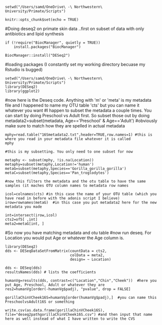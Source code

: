 ```{r}
setwd("/Users/samd/OneDrive\ -\ Northwestern\ University/Primate/Scripts")
```

```{r setup, include=FALSE}
knitr::opts_chunk$set(echo = TRUE)
```

#Doing deseq2 on primate skin data ..first on subset of data with only antibiotics and lipid synthesis

```{r}
if (!require("BiocManager", quietly = TRUE))
    install.packages("BiocManager")

BiocManager::install("DESeq2")
```

#loading packages (I constantly set my working directory becuase my Rstudio is bugged)

```{r}
setwd("/Users/samd/OneDrive\ -\ Northwestern\ University/Primate/Scripts")
library(DESeq2)
library(ggplot2)
```

#now here is the Deseq code. Anything with 'm' or 'meta' is my metadata file and I happened to name my OTU table 'cts' but you can name it whatever you want
#I happen to subset the metadata a couple times. You can start by doing Preschool vs Adult first. So subset those out by doing metadata2=subset(metadata, Age=='Preschool' & Age=='Adult')
#obviously make sure to match how they are spelled in actual metadata

```{r}
mphy=read.table("16Smetadata2.txt",header=TRUE,row.names=1) #this is where you read in your metadata file whatever it is called
mphy

#this is my subsetting. You only need to one subset for now

metaphy <- subset(mphy, !is.na(Location))
metaphy=subset(metaphy,Location!='human')
metaG=subset(metaphy,Species=='Gorilla_gorilla_gorilla')
metaC=subset(metaphy,Species=='Pan_troglodytes')

#now this filters the metadata and the otu table to have the same samples (it maches OTU column names to metadata row names

icol=colnames(cts) #in this case the name of your OTU table (which you have read in before with the adonis script I believe)
irow=rownames(metaG)  #in this case you put metadata2 here for the new metadata you made

int=intersect(irow,icol)
cts2=of5[ ,int]
meta2=metaG[int, ]
```

#So now you have matching metadata and otu table
#now run deseq. For Location you would put Age or whatever the Age column is.

```{r}
library(DESeq2)
dds <- DESeqDataSetFromMatrix(countData = cts2,
                              colData = meta2,
                              design= ~ Location)
                              
dds <- DESeq(dds)
resultsNames(dds) # lists the coefficients

humanVg=results(dds, contrast=c("Location","Chin","Cheek"))  #here you put Age, Preschool, Adult or whatever they are
res2=humanVg[order(-humanVg$padj), "pvalue", drop = FALSE]

gorillaChinVCheek16S=humanVg[order(humanVg$padj),]  #you can name this PreschoolvsAdult16S or something

write.csv(as.data.frame(gorillaChinVCheek16S), file="deseq2pathgorillaChinVCheek16S.csv") #and then input that name here as well instead of what I have written to write the CVS
```

